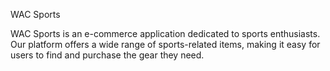 WAC Sports

WAC Sports is an e-commerce application dedicated to sports enthusiasts. Our platform offers a wide range of sports-related items, making it easy for users to find and purchase the gear they need.
